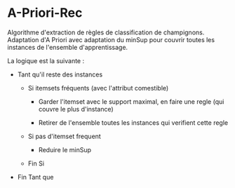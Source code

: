 # A-Priori-Rec

Algorithme d'extraction de règles de classification de champignons. Adaptation d'A Priori avec adaptation du minSup pour couvrir toutes les instances de l'ensemble d'apprentissage.

La logique est la suivante :

 - Tant qu'il reste des instances
 
    - Si itemsets fréquents (avec l'attribut comestible)
    
        - Garder l'itemset avec le support maximal, en faire une regle
        (qui couvre le plus d'instance)
        
        - Retirer de l'ensemble toutes les instances qui verifient cette regle
        
    - Si pas d'itemset frequent
    
        - Reduire le minSup
    
    - Fin Si
- Fin Tant que
